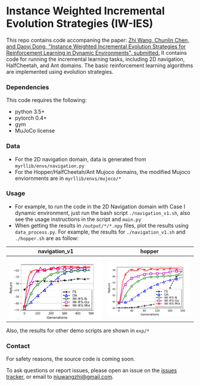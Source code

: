 # Instance Weighted Incremental Evolution Strategies (IW-IES)

This repo contains code accompaning the paper: [Zhi Wang, Chunlin Chen, and Daoyi Dong, "Instance Weighted Incremental Evolution Strategies for Reinforcement Learning in Dynamic Environments", submitted.]()
It contains code for running the incremental learning tasks, including 2D navigation, HalfCheetah, and Ant domains. The basic reinforcement learning algorithms are implemented using evolution strategies.

### Dependencies
This code requires the following:
* python 3.5+
* pytorch 0.4+
* gym
* MuJoCo license

### Data
* For the 2D navigation domain, data is generated from `myrllib/envs/navigation.py`
* For the Hopper/HalfCheetah/Ant Mujoco domains, the modified Mujoco enviornments are in `myrllib/envs/mujoco/*`

### Usage 
* For example, to run the code in the 2D Navigation domain with Case I dynamic environment, just run the bash script `./navigation_v1.sh`, also see the usage instructions in the script and `main.py`
* When getting the results in `/output/*/*.npy` files, plot the results using `data_process.py`. For example, the results for `./navigation_v1.sh` and `./hopper.sh` are as follow:

navigation_v1 | hopper
------------ | -------------
![experimental results for navigation_v1 domain](https://github.com/HeyuanMingong/iwies/blob/master/exp/navigation_v1.png) | ![experimental results for hopper domain](https://github.com/HeyuanMingong/iwies/blob/master/exp/hopper.png)

Also, the results for other demo scripts are shown in `exp/*`

### Contact 
For safety reasons, the source code is coming soon.

To ask questions or report issues, please open an issue on the [issues tracker](https://github.com/HeyuanMingong/iwies/issues), or email to njuwangzhi@gmail.com.
 




